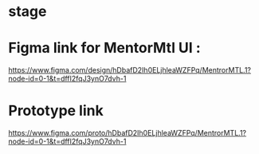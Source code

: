 # stage
# Figma link for MentorMtl UI :
https://www.figma.com/design/hDbafD2Ih0ELjhleaWZFPq/MentrorMTL.1?node-id=0-1&t=dffI2fqJ3ynO7dvh-1
# Prototype link
https://www.figma.com/proto/hDbafD2Ih0ELjhleaWZFPq/MentrorMTL.1?node-id=0-1&t=dffI2fqJ3ynO7dvh-1


